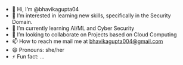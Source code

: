 - 👋 Hi, I’m @bhavikagupta04
- 👀 I’m interested in learning new skills, specifically in the Security Domain.
- 🌱 I’m currently learning AI/ML and Cyber Security
- 💞️ I’m looking to collaborate on Projects based on Cloud Computing
- 📫 How to reach me mail me at bhavikagupta004@gmail.com
- 😄 Pronouns: she/her
- ⚡ Fun fact: ...

<!---
bhavikagupta04/bhavikagupta04 is a ✨ special ✨ repository because its `README.md` (this file) appears on your GitHub profile.
You can click the Preview link to take a look at your changes.
--->
